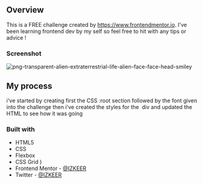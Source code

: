 ## Overview

This is a FREE challenge created by https://www.frontendmentor.io.
I've been learning frontend dev by my self so feel free to hit with any tips or advice !

### Screenshot

![png-transparent-alien-extraterrestrial-life-alien-face-face-head-smiley](https://user-images.githubusercontent.com/97193948/168472922-4df4a63e-c34d-4cb9-9307-6b235942f73b.png)

## My process

i've started by creating first the CSS :root section followed by the font given into the
challenge
then i've created the styles for the <img> div and updated the HTML to see how it was going

### Built with

- HTML5 
- CSS
- Flexbox
- CSS Grid
  )
- Frontend Mentor - [@IZKEER](https://www.frontendmentor.io/profile/IZKEER)
- Twitter - [@IZKEER](https://www.twitter.com/IZKEER)
